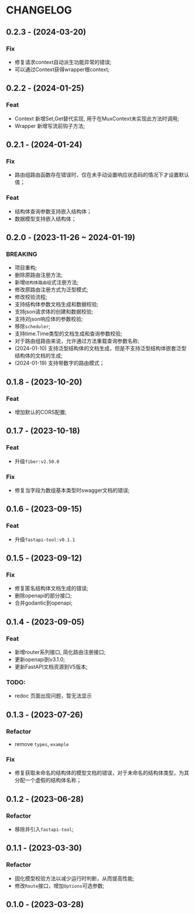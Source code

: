 # CHANGELOG

## 0.2.3 - (2024-03-20)

### Fix

- 修复请求context自动派生功能异常的错误;
- 可以通过Context获得wrapper根context;

## 0.2.2 - (2024-01-25)

### Feat

- Context 新增Set,Get替代实现, 用于在MuxContext未实现此方法时调用;
- Wrapper 新增写流前钩子方法;

## 0.2.1 - (2024-01-24)

### Fix

- 路由组路由函数存在错误时，仅在未手动设置响应状态码的情况下才设置默认值；

### Feat

- 结构体查询参数支持嵌入结构体；
- 数据模型支持嵌入结构体；

## 0.2.0 - (2023-11-26 ~ 2024-01-19)

### BREAKING

- 项目重构;
- 删除原路由注册方法;
- 新增`结构体路由组`式注册方法;
- 修改原路由注册方式为泛型模式;
- 修改校验流程;
- 支持结构体参数文档生成和数据校验;
- 支持json请求体的创建和数据校验;
- 支持对json响应体的参数校验;
- 移除`scheduler`;
- 支持time.Time类型的文档生成和查询参数校验;
- 对于路由组路由来说，允许通过方法重载查询参数名称;
- (2024-01-10) 支持泛型结构体的文档生成，但是不支持泛型结构体嵌套泛型结构体的文档的生成;
- (2024-01-19) 支持带数字的路由模式；

## 0.1.8 - (2023-10-20)

### Feat

- 增加默认的CORS配置;

## 0.1.7 - (2023-10-18)

### Feat

- 升级`fiber:v2.50.0`

### Fix

- 修复当字段为数组基本类型时swagger文档的错误;

## 0.1.6 - (2023-09-15)

### Feat

- 升级`fastapi-tool:v0.1.1`

## 0.1.5 - (2023-09-12)

### Fix

- 修复匿名结构体文档生成的错误;
- 删除openapi的部分接口;
- 合并godantic到openapi;

## 0.1.4 - (2023-09-05)

### Feat

- 新增router系列接口, 简化路由注册接口;
- 更新openapi到v3.1.0;
- 更新FastAPI文档资源到V5版本;

### TODO:

- redoc 页面出现问题，暂无法显示

## 0.1.3 - (2023-07-26)

### Refactor

- remove `types`, `example`

### Fix

- 修复获取未命名的结构体的模型文档的错误，对于未命名的结构体类型，为其分配一个虚假的结构体名称；

## 0.1.2 - (2023-06-28)

### Refactor

- 移除并引入`fastapi-tool`;

## 0.1.1 - (2023-03-30)

### Refactor

- 固化模型校验方法以减少运行时判断，从而提高性能;
- 修改`Route`接口，增加`Options`可选参数;

## 0.1.0 - (2023-03-28)